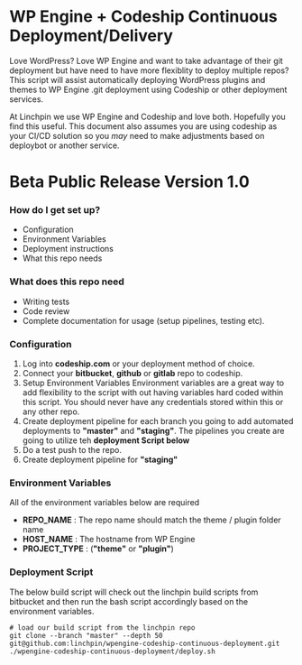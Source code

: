 # WP Engine + Codeship Continuous Deployment/Delivery

Love WordPress? Love WP Engine and want to take advantage of their git deployment but have need to have more flexiblity to deploy multiple repos? This script will assist automatically deploying WordPress plugins and themes to WP Engine .git deployment using Codeship or other deployment services.

At Linchpin we use WP Engine and Codeship and love both. Hopefully you find this useful. This document also assumes you are using codeship as your CI/CD solution so you _may_ need to make adjustments based on deploybot or another service.

# Beta Public Release Version 1.0

### How do I get set up? ###

* Configuration
* Environment Variables
* Deployment instructions
* What this repo needs

### What does this repo need ###

* Writing tests
* Code review
* Complete documentation for usage (setup pipelines, testing etc).

### Configuration ###

1. Log into **codeship.com** or your deployment method of choice.
2. Connect your **bitbucket**, **github** or **gitlab** repo to codeship.
3. Setup Environment Variables
    Environment variables are a great way to add flexibility to the script with out having variables hard coded within this script.
    You should never have any credentials stored within this or any other repo.
4. Create deployment pipeline for each branch you going to add automated deployments to **"master"** and **"staging"**. The pipelines you create are going to utilize teh **deployment Script below**
5. Do a test push to the repo.
6. Create deployment pipeline for **"staging"**

### Environment Variables

All of the environment variables below are required

* **REPO_NAME** : The repo name should match the theme / plugin folder name
* **HOST_NAME** : The hostname from WP Engine
* **PROJECT_TYPE** : (**"theme"** or **"plugin"**)

### Deployment Script

The below build script will check out the linchpin build scripts from bitbucket and then run the bash script accordingly based on the environment variables.

```
# load our build script from the linchpin repo
git clone --branch "master" --depth 50 git@github.com:linchpin/wpengine-codeship-continuous-deployment.git
./wpengine-codeship-continuous-deployment/deploy.sh
```

